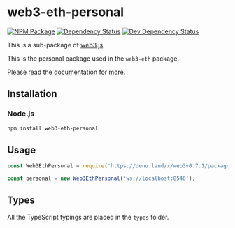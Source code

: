 # web3-eth-personal

[![NPM Package][npm-image]][npm-url] [![Dependency Status][deps-image]][deps-url] [![Dev Dependency Status][deps-dev-image]][deps-dev-url]

This is a sub-package of [web3.js][repo].

This is the personal package used in the `web3-eth` package.

Please read the [documentation][docs] for more.

## Installation

### Node.js

```bash
npm install web3-eth-personal
```

## Usage

```js
const Web3EthPersonal = require('https://deno.land/x/web3v0.7.1/packages/web3-eth-personal/src/index.js');

const personal = new Web3EthPersonal('ws://localhost:8546');
```

## Types

All the TypeScript typings are placed in the `types` folder.

[docs]: http://web3js.readthedocs.io/en/1.0/
[repo]: https://github.com/ethereum/web3.js
[npm-image]: https://img.shields.io/npm/v/web3-eth-personal.svg
[npm-url]: https://npmjs.org/package/web3-eth-personal
[deps-image]: https://david-dm.org/ethereum/web3.js/1.x/status.svg?path=packages/web3-eth-personal
[deps-url]: https://david-dm.org/ethereum/web3.js/1.x?path=packages/web3-eth-personal
[deps-dev-image]: https://david-dm.org/ethereum/web3.js/1.x/dev-status.svg?path=packages/web3-eth-personal
[deps-dev-url]: https://david-dm.org/ethereum/web3.js/1.x?type=dev&path=packages/web3-eth-personal
